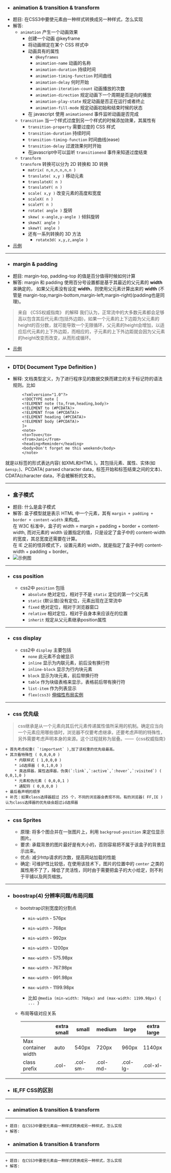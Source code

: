 - ###  animation & transition & transform
- 题目: 在CSS3中要使元素由一种样式转换成另一种样式，怎么实现
- 解答: 
    + `animation`
        产生一个动画效果
        * 创建一个动画 @keyframe
        * 将动画绑定在某个 CSS 样式中
        * 动画具有的属性
            - `@keyframes`
            - `animation-name` 动画的名称
            - `animation-duration` 持续时间
            - `animation-timing-function` 时间曲线
            - `animation-delay` 何时开始
            - `animation-iteration-count` 动画播放的次数
            - `animation-direction` 规定动画下一个周期是否逆向的播放
            - `animation-play-state` 规定动画是否正在运行或者终止
            - `animation-fill-mode` 规定动画初始和结束时候的状态
        *  在 javascript 使用 `animationend` 事件监听动画是否完成
    + `transition`
        当一个样式过度到另一个样式的时候添加效果，其属性有
        * `transition-property` 需要过度的 CSS 样式
        * `transition-duration` 持续时间
        * `transition-timing-function` 时间曲线(ease)
        * `transition-delay` 过渡效果何时开始
        * 在javascript中可以监听 `transitionend` 事件来知道过度结束
    + `transform`  
     `transform` 转换可以分为 2D 转换和 3D 转换
        * `matrix( n,n,n,n,n,n )`
        * `translate( x,y )` 移动元素
        * `translateX( n )`
        * `translateY( n )`
        * `scale( x,y )` 改变元素的高度和宽度
        * `scaleX( n )`
        * `scaleY( n )` 
        * `rotate( angle )` 旋转
        * `skew( x-angle,y-angle )` 倾斜旋转
        * `skewX( angle )`
        * `skewY( angle )` 
        * 还有一系列转换的 3D 方法
            - `rotate3d( x,y,z,angle )` 
- [示例](animation&transition&transform.html) 

---    
- ###  margin & padding
- 题目: margin-top, padding-top 的值是百分值得时候如何计算
- 解答: margin 和 padding 使用百分号设置都是基于其最近的父元素的 **width** 来确定的， 如果父元素没有设定 **width**，则使用父元素计算出来的 **width** (不管是 margin-top,margin-bottom,margin-left,margin-right)(padding也是同理)。
> 来自 《CSS权威指南》 的解释
> 我们认为，正常流中的大多数元素都会足够高以包含其后代元素(包括外边距)，如果一个元素的上下边距为父元素的height的百分数，就可能导致一个无限循环，父元素的height会增加，以适应后代元素的上下外边距，而相应的，子元素的上下外边距就会因为父元素的height改变而改变，从而形成循环。  
- [示例](margin&padding.html)

---
- ### DTD( Document Type Definition )
- 解释: 文档类型定义，为了进行程序见的数据交换而建立的关于标记符的语法规则。比如 
    ```
        <?xmlversion="1.0"?>
        <!DOCTYPE note [
        <!ELEMENT note (to,from,heading,body)>
        <!ELEMENT to (#PCDATA)>
        <!ELEMENT from (#PCDATA)>
        <!ELEMENT heading (#PCDATA)>
        <!ELEMENT body (#PCDATA)>
        ]>
        <note>
        <to>Tove</to>
        <from>Jani</from>
        <heading>Reminder</heading>
        <body>Don't forget me this weekend</body>
        </note>
    ```
就是以标签的形式表达内容( 如XML和HTML )。其包括元素、属性、实体(如`&ensp;`)、PCDATA( parsed character data，标签开始和标签结束之间的文本)、CDATA(character data，不会被解析的文本)。

---
- ###  盒子模式
- 题目: 什么是盒子模式
- 解答: 盒子模型就是表示 HTML 中一个元素，其有 `margin + padding + border + content-width` 来构成。  
在 W3C 标准中，盒子的 width = margin + padding + border + content-width, 而对元素的 width 设置指定的值，只是设定了盒子中的 content-width 的宽度，其总宽度还需要在计算。   
在 IE 之前的怪异模式下，设置元素的 width，就是指定了盒子中的 content-width + padding + border。 
- ![示例图](image/box_pic.png)

---
- ### css position
    + css2中 `position` 包括
        * `absolute` 绝对定位，相对于不是 `static` 定位的第一个父元素 
        * `static` (默认值)没有定位，元素出现在正常流中
        * `fixed` 绝对定位，相对于浏览器窗口
        * `relative` 相对定位，相对于自身本来应该在的位置
        * `inherit` 规定从父元素继承position属性

---
- ### css display
    + css2中 `display` 主要包括
        * `none` 此元素不会被显示
        * `inline` 显示为内联元素，前后没有换行符
        * `inline-block` 显示为行内块元素
        * `block` 显示为块元素，前后带换行符
        * `table` 作为块级表格来显示，表格前后带有换行符
        * `list-item` 作为列表显示
        * `flex(css3)` [伸缩性布局](http://www.ruanyifeng.com/blog/2015/07/flex-grammar.html)[实例](http://www.ruanyifeng.com/blog/2015/07/flex-examples.html)
---
- ### css 优先级
> css继承是从一个元素向其后代元素传递属性值所采用的机制。确定应当向一个元素应用哪些值时，浏览器不仅要考虑继承，还要考虑声明的特殊性，另外需要考虑声明本身的来源。这个过程就称为层叠。——《css权威指南》

    + 首先考虑权重( `!important` ),加了该权重的优先级最高。
    + 其次看特殊性 ( 0,0,0,0 )
        * 内联样式 ( 1,0,0,0 )
        * id选择器 ( 0,1,0,0 )
        * 类选择器，属性选择器，伪类(`:link`,`:active`,`:hover`,`:visited`) ( 0,0,1,0 )
        * 元素和伪元素 ( 0,0,0,1 )
        * 通配符 ( 0,0,0,0 )
    + 最后看声明的顺序
    + 补充：如果class选择器超过 255 个，不同的浏览器会表现不同。有的浏览器( FF,IE )认为class选择器的优先级会超过id选择器

---
- ### css Sprites
    + 原理: 将多个图合并在一张图片上，利用 `backgroud-position` 来定位显示图片。
    + 要求: 承载背景的图片最好是有大小的，否则容易把不属于该盒子的背景显示出来。
    + 优点: 减少http请求的次数，提高网站加载的性能
    + 确定: 可维护性比较低，在使用该技术下，图片的位置中的 `center` 之类的属性用不了了，降低了灵活性，同时由于需要把盒子的大小给定，则不利于平铺以及网页缩放。


---
- ### boostrap(4) 分辨率问题/布局问题
    + bootstrap识别宽度的分割点
        * `min-width` - 576px
        * `min-width` - 768px
        * `min-width` - 992px
        * `min-width` - 1200px

        * `max-width` - 575.98px
        * `max-width` - 767.98px
        * `max-width` - 991.98px
        * `max-width` - 1199.98px
        * 比如 `@media (min-width: 768px) and (max-width: 1199.98px) { ... }`
    + 布局等级对应关系
    
        |       | extra small | small | medium | large | extra large |
        | ----- | ----- | ----- | ----- | ----- | ----- |
        | Max container width | auto| 540px | 720px | 960px | 1140px |
        | class prefix | .col- | .col-sm- | .col-md- | .col-lg- | .col-xl- | 

---
- ### IE,FF CSS的区别

---











- ###  animation & transition & transform
---
    + 题目: 在CSS3中要使元素由一种样式转换成另一种样式，怎么实现
    + 解答:

- ###  animation & transition & transform
---
    + 题目: 在CSS3中要使元素由一种样式转换成另一种样式，怎么实现
    + 解答:

